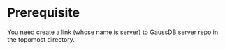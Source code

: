 # Prerequisite

You need create a link (whose name is server) to GaussDB server repo in the topomost directory.
